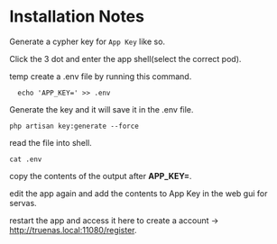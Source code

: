 # Installation Notes

Generate a cypher key for `App Key` like so.

Click the 3 dot and enter the app shell(select the correct pod).

temp create a .env file by running this command.

```shell
  echo 'APP_KEY=' >> .env
```

Generate the key and it will save it in the .env file.

```shell
php artisan key:generate --force
```

read the file into shell.

```shell
cat .env
```

copy the contents of the output after **APP_KEY=**.

edit the app again and add the contents to App Key in the web gui for servas.

restart the app and access it here to create a account -> <http://truenas.local:11080/register>.
